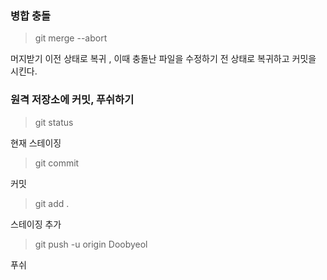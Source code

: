 ### 병합 충돌
> git merge --abort

머지받기 이전 상태로 복귀 , 이때 충돌난 파일을 수정하기 전 상태로 복귀하고 커밋을 시킨다.


### 원격 저장소에 커밋, 푸쉬하기
> git status

현재 스테이징

> git commit

커밋

> git add .

스테이징 추가

> git push -u origin Doobyeol

푸쉬
